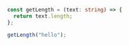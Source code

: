 ```ts:foo.ts
const getLength = (text: string) => {
  return text.length;
};

getLength("hello");
```
